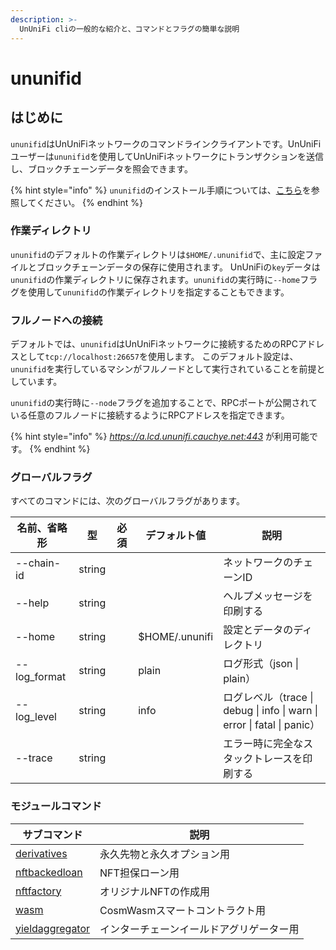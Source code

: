 ```yaml
---
description: >-
  UnUniFi cliの一般的な紹介と、コマンドとフラグの簡単な説明
---
```


# ununifid

## はじめに

`ununifid`はUnUniFiネットワークのコマンドラインクライアントです。UnUniFiユーザーは`ununifid`を使用してUnUniFiネットワークにトランザクションを送信し、ブロックチェーンデータを照会できます。

{% hint style="info" %}
`ununifid`のインストール手順については、[こちら](../setup-ununifid.md)を参照してください。
{% endhint %}

### 作業ディレクトリ

`ununifid`のデフォルトの作業ディレクトリは`$HOME/.ununifid`で、主に設定ファイルとブロックチェーンデータの保存に使用されます。
UnUniFiの`key`データは`ununifid`の作業ディレクトリに保存されます。`ununifid`の実行時に`--home`フラグを使用して`ununifid`の作業ディレクトリを指定することもできます。

### フルノードへの接続

デフォルトでは、`ununifid`はUnUniFiネットワークに接続するためのRPCアドレスとして`tcp://localhost:26657`を使用します。
このデフォルト設定は、`ununifid`を実行しているマシンがフルノードとして実行されていることを前提としています。

`ununifid`の実行時に`--node`フラグを追加することで、RPCポートが公開されている任意のフルノードに接続するようにRPCアドレスを指定できます。

{% hint style="info" %}
_<https://a.lcd.ununifi.cauchye.net:443>_ が利用可能です。
{% endhint %}

### グローバルフラグ

すべてのコマンドには、次のグローバルフラグがあります。

| 名前、省略形 | 型 | 必須 | デフォルト値 | 説明 |
| --------------- | ------ | -------- | -------------- | ----------------------------------------------------------------------------- |
| --chain-id | string | | | ネットワークのチェーンID |
| --help | string | | | ヘルプメッセージを印刷する |
| --home | string | | $HOME/.ununifi | 設定とデータのディレクトリ |
| --log_format | string | | plain | ログ形式（json \| plain） |
| --log_level | string | | info | ログレベル（trace \| debug \| info \| warn \| error \| fatal \| panic） |
| --trace | string | | | エラー時に完全なスタックトレースを印刷する |

### モジュールコマンド

| **サブコマンド** | **説明** |
| ----------------------------------- | ------------------------------------------- |
| [derivatives](broken-reference) | 永久先物と永久オプション用 |
| [nftbackedloan](broken-reference) | NFT担保ローン用 |
| [nftfactory](broken-reference) | オリジナルNFTの作成用 |
| [wasm](modules/wasm.md) | CosmWasmスマートコントラクト用 |
| [yieldaggregator](broken-reference) | インターチェーンイールドアグリゲーター用 |
